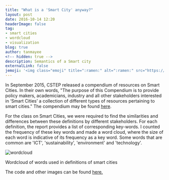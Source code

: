 ```yaml
---
title: "What is a 'Smart City' anyway?"
layout: post
date: 2016-10-14 12:20
headerImage: false
tag:
- smart cities
- wordcloud
- visualization
blog: true
author: tanmayee
<!-- hidden: true -->
description: Semantics of a Smart city
externalLink: false
jemoji: '<img class="emoji" title=":ramen:" alt=":ramen:" src="https://assets.github.com/images/icons/emoji/unicode/1f378.png" height="20" width="20" align="absmiddle">'
---
```

In September 2015, CSTEP released a compendium of resources on Smart Cities. <!--more--> In their own words, "The purpose of this Compendium is to provide policy makers, academicians, industry and all other stakeholders interested in ‘Smart Cities’ a collection of different types of resources pertaining to smart cities." The compendium may be found [here](http://www.cstep.in/uploads/default/files/publications/stuff/320f73a9fd318538a3d258e8dfe180e4.pdf).

For the class on Smart Cities, we were required to find the similarities and differences between these definitions by different stakeholders. For each definition, the report provides a list of corresponding key-words. I counted the frequency of these key words and made a word cloud, where the size of each word is indicative of its frequency as a key word. Some words that are common are 'ICT', 'sustainability', 'environment' and 'technology'.

![wordcloud](https://raw.githubusercontent.com/triptoes1/triptoes1.github.io/master/assets/images/wordcloud_academic_clean.png)
<figcaption class="caption">Wordcloud of words used in definitions of smart cities</figcaption>

The code and other images can be found [here.](https://github.com/triptoes1/smart-cities-compendium)
